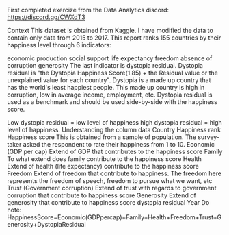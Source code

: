 First completed exercize from the Data Analytics discord: https://discord.gg/CWXdT3

Context
This dataset is obtained from Kaggle. I have modified the data to contain only data from 2015 to 2017. This report ranks 155 countries by their happiness level through 6 indicators:

economic production
social support
life expectancy
freedom
absence of corruption
generosity
The last indicator is dystopia residual. Dystopia residual is "the Dystopia Happiness Score(1.85) + the Residual value or the unexplained value for each country". Dystopia is a made up country that has the world's least happiest people. This made up country is high in corruption, low in average income, employment, etc. Dystopia residual is used as a benchmark and should be used side-by-side with the happiness score.

Low dystopia residual = low level of happiness
high dystopia residual = high level of happiness.
Understanding the column data
Country
Happiness rank
Happiness score
This is obtained from a sample of population. The survey-taker asked the respondent to rate their happiness from 1 to 10.
Economic (GDP per cap)
Extend of GDP that contributes to the happiness score
Family
To what extend does family contribute to the happiness score
Health
Extend of health (life expectancy) contribute to the happiness score
Freedom
Extend of freedom that contribute to happiness. The freedom here represents the freedom of speech, freedom to pursue what we want, etc
Trust (Government corruption)
Extend of trust with regards to government corruption that contribute to happiness score
Generosity
Extend of generosity that contribute to happiness score
dystopia residual
Year
Do note:
HappinessScore=Economic(GDPpercap)+Family+Health+Freedom+Trust+Generosity+DystopiaResidual
